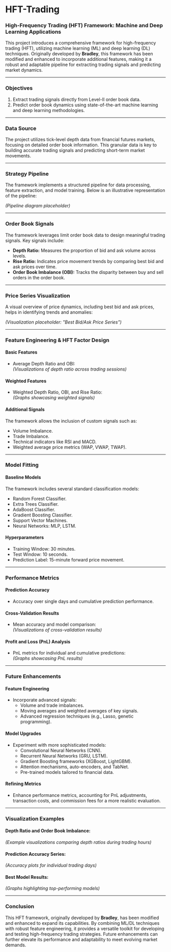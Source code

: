 # HFT-Trading



### High-Frequency Trading (HFT) Framework: Machine and Deep Learning Applications  

This project introduces a comprehensive framework for high-frequency trading (HFT), utilizing machine learning (ML) and deep learning (DL) techniques. Originally developed by **Bradley**, this framework has been modified and enhanced to incorporate additional features, making it a robust and adaptable pipeline for extracting trading signals and predicting market dynamics. 

---

### **Objectives**  

1. Extract trading signals directly from Level-II order book data.  
2. Predict order book dynamics using state-of-the-art machine learning and deep learning methodologies.  

---

### **Data Source**  

The project utilizes tick-level depth data from financial futures markets, focusing on detailed order book information. This granular data is key to building accurate trading signals and predicting short-term market movements.  

---

### **Strategy Pipeline**  

The framework implements a structured pipeline for data processing, feature extraction, and model training. Below is an illustrative representation of the pipeline:  

*(Pipeline diagram placeholder)*  

---

### **Order Book Signals**  

The framework leverages limit order book data to design meaningful trading signals. Key signals include:  

- **Depth Ratio:** Measures the proportion of bid and ask volume across levels.  
- **Rise Ratio:** Indicates price movement trends by comparing best bid and ask prices over time.  
- **Order Book Imbalance (OBI):** Tracks the disparity between buy and sell orders in the order book.  

---

### **Price Series Visualization**  

A visual overview of price dynamics, including best bid and ask prices, helps in identifying trends and anomalies:  

*(Visualization placeholder: "Best Bid/Ask Price Series")*  

---

### **Feature Engineering & HFT Factor Design**  

#### **Basic Features**  
- Average Depth Ratio and OBI:  
  *(Visualizations of depth ratio across trading sessions)*  

#### **Weighted Features**  
- Weighted Depth Ratio, OBI, and Rise Ratio:  
  *(Graphs showcasing weighted signals)*  

#### **Additional Signals**  
The framework allows the inclusion of custom signals such as:  
- Volume Imbalance.  
- Trade Imbalance.  
- Technical indicators like RSI and MACD.  
- Weighted average price metrics (WAP, VWAP, TWAP).  

---

### **Model Fitting**  

#### **Baseline Models**  
The framework includes several standard classification models:  
- Random Forest Classifier.  
- Extra Trees Classifier.  
- AdaBoost Classifier.  
- Gradient Boosting Classifier.  
- Support Vector Machines.  
- Neural Networks: MLP, LSTM.  

#### **Hyperparameters**  
- Training Window: 30 minutes.  
- Test Window: 10 seconds.  
- Prediction Label: 15-minute forward price movement.  

---

### **Performance Metrics**  

#### **Prediction Accuracy**  
- Accuracy over single days and cumulative prediction performance.  

#### **Cross-Validation Results**  
- Mean accuracy and model comparison:  
  *(Visualizations of cross-validation results)*  

#### **Profit and Loss (PnL) Analysis**  
- PnL metrics for individual and cumulative predictions:  
  *(Graphs showcasing PnL results)*  

---

### **Future Enhancements**  

#### **Feature Engineering**  
- Incorporate advanced signals:  
  - Volume and trade imbalances.  
  - Moving averages and weighted averages of key signals.  
  - Advanced regression techniques (e.g., Lasso, genetic programming).  

#### **Model Upgrades**  
- Experiment with more sophisticated models:  
  - Convolutional Neural Networks (CNN).  
  - Recurrent Neural Networks (GRU, LSTM).  
  - Gradient Boosting frameworks (XGBoost, LightGBM).  
  - Attention mechanisms, auto-encoders, and TabNet.  
  - Pre-trained models tailored to financial data.  

#### **Refining Metrics**  
- Enhance performance metrics, accounting for PnL adjustments, transaction costs, and commission fees for a more realistic evaluation.  

---

### **Visualization Examples**  

#### **Depth Ratio and Order Book Imbalance:**  
*(Example visualizations comparing depth ratios during trading hours)*  

#### **Prediction Accuracy Series:**  
*(Accuracy plots for individual trading days)*  

#### **Best Model Results:**  
*(Graphs highlighting top-performing models)*  

---

### **Conclusion**  

This HFT framework, originally developed by **Bradley**, has been modified and enhanced to expand its capabilities. By combining ML/DL techniques with robust feature engineering, it provides a versatile toolkit for developing and testing high-frequency trading strategies. Future enhancements can further elevate its performance and adaptability to meet evolving market demands.
